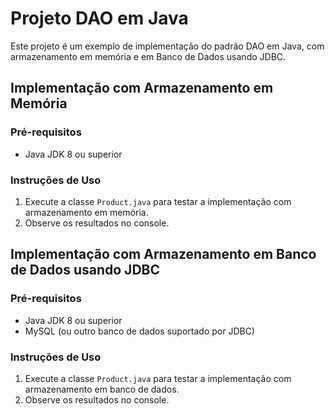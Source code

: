 # Projeto DAO em Java

Este projeto é um exemplo de implementação do padrão DAO em Java, com armazenamento em memória e em Banco de Dados usando JDBC.

## Implementação com Armazenamento em Memória

### Pré-requisitos

- Java JDK 8 ou superior

### Instruções de Uso

1. Execute a classe `Product.java` para testar a implementação com armazenamento em memória.
2. Observe os resultados no console.

## Implementação com Armazenamento em Banco de Dados usando JDBC

### Pré-requisitos

- Java JDK 8 ou superior
- MySQL (ou outro banco de dados suportado por JDBC)

### Instruções de Uso

1. Execute a classe `Product.java` para testar a implementação com armazenamento em banco de dados.
2. Observe os resultados no console.
